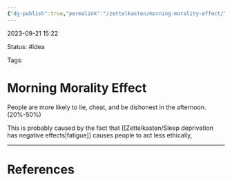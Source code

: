 ```yaml
---
{"dg-publish":true,"permalink":"/zettelkasten/morning-morality-effect/"}
---
```


2023-09-21 15:22

Status: #idea

Tags:

# Morning Morality Effect

People are more likely to lie, cheat, and be dishonest in the afternoon. (20%-50%)

This is probably caused by the fact that [[Zettelkasten/Sleep deprivation has negative effects\|fatigue]] causes people to act less ethically,

---

# References